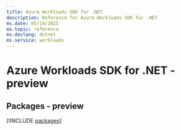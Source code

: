 ```yaml
---
title: Azure Workloads SDK for .NET
description: Reference for Azure Workloads SDK for .NET
ms.date: 05/19/2025
ms.topic: reference
ms.devlang: dotnet
ms.service: workloads
---
```

# Azure Workloads SDK for .NET - preview
## Packages - preview
[!INCLUDE [packages](workloads-index.md)]